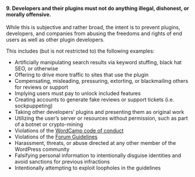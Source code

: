 <h4>9. Developers and their plugins must not do anything illegal, dishonest, or morally offensive.</h4>

While this is subjective and rather broad, the intent is to prevent plugins, developers, and companies from abusing the freedoms and rights of end users as well as other plugin developers.

This includes (but is not restricted to) the following examples:

* Artificially manipulating search results via keyword stuffing, black hat SEO, or otherwise
* Offering to drive more traffic to sites that use the plugin
* Compensating, misleading, pressuring, extorting, or blackmailing others for reviews or support
* Implying users must pay to unlock included features
* Creating accounts to generate fake reviews or support tickets (i.e. sockpuppeting)
* Taking other developers’ plugins and presenting them as original work
* Utilizing the user’s server or resources without permission, such as part of a botnet or crypto-mining
* Violations of the [WordCamp code of conduct](https://make.wordpress.org/community/handbook/wordcamp-organizer/planning-details/code-of-conduct/) 
* Violations of the [Forum Guidelines](https://wordpress.org/support/guidelines/)
* Harassment, threats, or abuse directed at any other member of the WordPress community
* Falsifying personal information to intentionally disguise identities and avoid sanctions for previous infractions
* Intentionally attempting to exploit loopholes in the guidelines